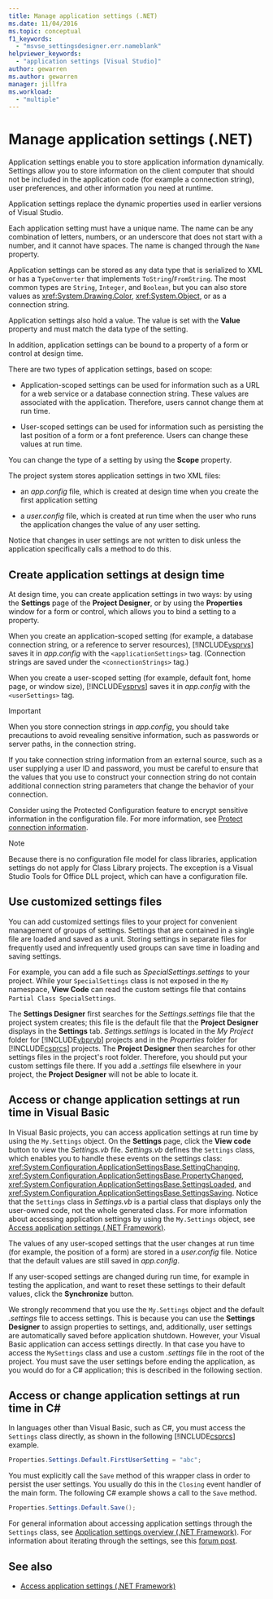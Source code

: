 ```yaml
---
title: Manage application settings (.NET)
ms.date: 11/04/2016
ms.topic: conceptual
f1_keywords:
  - "msvse_settingsdesigner.err.nameblank"
helpviewer_keywords:
  - "application settings [Visual Studio]"
author: gewarren
ms.author: gewarren
manager: jillfra
ms.workload:
  - "multiple"
---
```

# Manage application settings (.NET)

Application settings enable you to store application information dynamically. Settings allow you to store information on the client computer that should not be included in the application code (for example a connection string), user preferences, and other information you need at runtime.

Application settings replace the dynamic properties used in earlier versions of Visual Studio.

Each application setting must have a unique name. The name can be any combination of letters, numbers, or an underscore that does not start with a number, and it cannot have spaces. The name is changed through the `Name` property.

Application settings can be stored as any data type that is serialized to XML or has a `TypeConverter` that implements `ToString`/`FromString`. The most common types are `String`, `Integer`, and `Boolean`, but you can also store values as <xref:System.Drawing.Color>, <xref:System.Object>, or as a connection string.

Application settings also hold a value. The value is set with the **Value** property and must match the data type of the setting.

In addition, application settings can be bound to a property of a form or control at design time.

There are two types of application settings, based on scope:

- Application-scoped settings can be used for information such as a URL for a web service or a database connection string. These values are associated with the application. Therefore, users cannot change them at run time.

- User-scoped settings can be used for information such as persisting the last position of a form or a font preference. Users can change these values at run time.

You can change the type of a setting by using the **Scope** property.

The project system stores application settings in two XML files:

- an *app.config* file, which is created at design time when you create the first application setting

- a *user.config* file, which is created at run time when the user who runs the application changes the value of any user setting.

Notice that changes in user settings are not written to disk unless the application specifically calls a method to do this.

## Create application settings at design time

At design time, you can create application settings in two ways: by using the **Settings** page of the **Project Designer**, or by using the **Properties** window for a form or control, which allows you to bind a setting to a property.

When you create an application-scoped setting (for example, a database connection string, or a reference to server resources), [!INCLUDE[vsprvs](../code-quality/includes/vsprvs_md.md)] saves it in *app.config* with the `<applicationSettings>` tag. (Connection strings are saved under the `<connectionStrings>` tag.)

When you create a user-scoped setting (for example, default font, home page, or window size), [!INCLUDE[vsprvs](../code-quality/includes/vsprvs_md.md)] saves it in *app.config* with the `<userSettings>` tag.

> [!IMPORTANT]
> When you store connection strings in *app.config*, you should take precautions to avoid revealing sensitive information, such as passwords or server paths, in the connection string.
>
> If you take connection string information from an external source, such as a user supplying a user ID and password, you must be careful to ensure that the values that you use to construct your connection string do not contain additional connection string parameters that change the behavior of your connection.
>
> Consider using the Protected Configuration feature to encrypt sensitive information in the configuration file. For more information, see [Protect connection information](/dotnet/framework/data/adonet/protecting-connection-information).

> [!NOTE]
> Because there is no configuration file model for class libraries, application settings do not apply for Class Library projects. The exception is a Visual Studio Tools for Office DLL project, which can have a configuration file.

## Use customized settings files

You can add customized settings files to your project for convenient management of groups of settings. Settings that are contained in a single file are loaded and saved as a unit. Storing settings in separate files for frequently used and infrequently used groups can save time in loading and saving settings.

For example, you can add a file such as *SpecialSettings.settings* to your project. While your `SpecialSettings` class is not exposed in the `My` namespace, **View Code** can read the custom settings file that contains `Partial Class SpecialSettings`.

The **Settings Designer** first searches for the *Settings.settings* file that the project system creates; this file is the default file that the **Project Designer** displays in the **Settings** tab. *Settings.settings* is located in the *My Project* folder for [!INCLUDE[vbprvb](../code-quality/includes/vbprvb_md.md)] projects and in the *Properties* folder for [!INCLUDE[csprcs](../data-tools/includes/csprcs_md.md)] projects. The **Project Designer** then searches for other settings files in the project's root folder. Therefore, you should put your custom settings file there. If you add a *.settings* file elsewhere in your project, the **Project Designer** will not be able to locate it.

## Access or change application settings at run time in Visual Basic

In Visual Basic projects, you can access application settings at run time by using the `My.Settings` object. On the **Settings** page, click the **View code** button to view the *Settings.vb* file. *Settings.vb* defines the `Settings` class, which enables you to handle these events on the settings class: <xref:System.Configuration.ApplicationSettingsBase.SettingChanging>, <xref:System.Configuration.ApplicationSettingsBase.PropertyChanged>, <xref:System.Configuration.ApplicationSettingsBase.SettingsLoaded>, and <xref:System.Configuration.ApplicationSettingsBase.SettingsSaving>. Notice that the `Settings` class in *Settings.vb* is a partial class that displays only the user-owned code, not the whole generated class. For more information about accessing application settings by using the `My.Settings` object, see [Access application settings (.NET Framework)](/dotnet/visual-basic/developing-apps/programming/app-settings/accessing-application-settings).

The values of any user-scoped settings that the user changes at run time (for example, the position of a form) are stored in a *user.config* file. Notice that the default values are still saved in *app.config*.

If any user-scoped settings are changed during run time, for example in testing the application, and want to reset these settings to their default values, click the **Synchronize** button.

We strongly recommend that you use the `My.Settings` object and the default *.settings* file to access settings. This is because you can use the **Settings Designer** to assign properties to settings, and, additionally, user settings are automatically saved before application shutdown. However, your Visual Basic application can access settings directly. In that case you have to access the `MySettings` class and use a custom *.settings* file in the root of the project. You must save the user settings before ending the application, as you would do for a C# application; this is described in the following section.

<!-- markdownlint-disable MD003 MD020 -->
## Access or change application settings at run time in C#
<!-- markdownlint-enable MD003 MD020 -->

In languages other than Visual Basic, such as C#, you must access the `Settings` class directly, as shown in the following [!INCLUDE[csprcs](../data-tools/includes/csprcs_md.md)] example.

```csharp
Properties.Settings.Default.FirstUserSetting = "abc";
```

You must explicitly call the `Save` method of this wrapper class in order to persist the user settings. You usually do this in the `Closing` event handler of the main form. The following C# example shows a call to the `Save` method.

```csharp
Properties.Settings.Default.Save();
```

For general information about accessing application settings through the `Settings` class, see [Application settings overview (.NET Framework)](/dotnet/framework/winforms/advanced/application-settings-overview). For information about iterating through the settings, see this [forum post](https://social.msdn.microsoft.com/Forums/vstudio/40fbb470-f1e8-4a02-a4a0-9f62b54d0fc4/is-this-possible-propertiessettingsdefault?forum=csharpgeneral).

## See also

- [Access application settings (.NET Framework)](/dotnet/visual-basic/developing-apps/programming/app-settings/accessing-application-settings)

